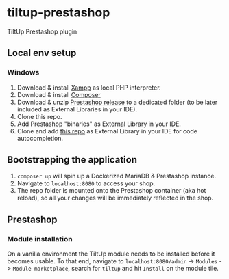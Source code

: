 # tiltup-prestashop

TiltUp Prestashop plugin

## Local env setup

### Windows

1. Download & install [Xampp](https://sourceforge.net/projects/xampp/files/XAMPP%20Windows/7.4.33/) as local PHP
   interpreter.
2. Download & install [Composer](https://getcomposer.org/download/)
3. Download & unzip [Prestashop release](https://github.com/PrestaShop/PrestaShop/releases/tag/1.7.8.9) to a dedicated
   folder (to be later included as External Libraries in your IDE).
4. Clone this repo.
5. Add Prestashop "binaries" as External Library in your IDE.
6. Clone and add [this repo](https://github.com/julienbourdeau/PhpStorm-PrestaShop-Autocomplete) as External Library in
   your IDE for code autocompletion.

## Bootstrapping the application

1. `composer up` will spin up a Dockerized MariaDB & Prestashop instance.
2. Navigate to `localhost:8080` to access your shop.
3. The repo folder is mounted onto the Prestashop container (aka hot reload), so all your changes will be immediately
   reflected in the shop.

## Prestashop

### Module installation

On a vanilla environment the TiltUp module needs to be installed before it becomes usable. To that end, navigate
to `localhost:8080/admin` -> `Modules` -> `Module marketplace`, search for `tiltup` and hit `Install` on the module
tile.

